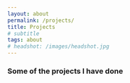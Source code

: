 ```yaml
---
layout: about
permalink: /projects/
title: Projects
# subtitle
tags: about
# headshot: /images/headshot.jpg
---
```


### Some of the projects I have done
